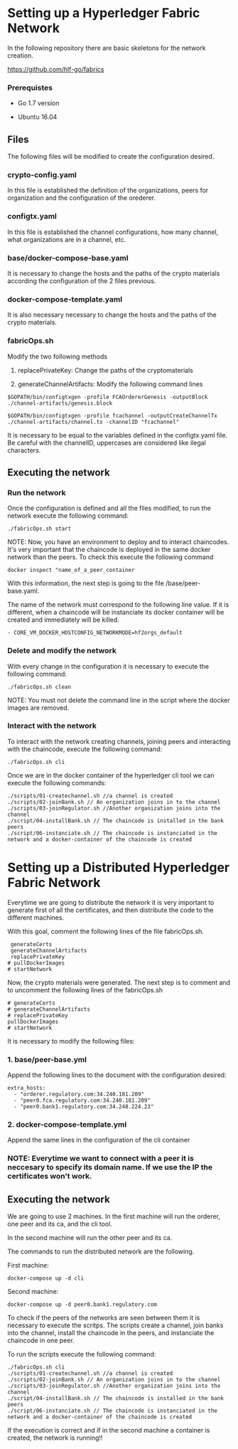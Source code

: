 # Setting up a Hyperledger Fabric Network #

In the following repository there are basic skeletons for the network creation.

https://github.com/hlf-go/fabrics

### Prerequistes

- Go 1.7 version

- Ubuntu 16.04


## Files ##
The following files will be modified to create the configuration desired.

### crypto-config.yaml ###

In this file is established the definition of the organizations, peers for organization and the configuration of the orederer.

### configtx.yaml ##

In this file is established the channel configurations, how many channel, what organizations are in a channel, etc.

### base/docker-compose-base.yaml ###
It is necessary to change the hosts and the paths of the crypto materials according the configuration of the 2 files previous.

### docker-compose-template.yaml
It is also necessary necessary to change the hosts and the paths of the crypto materials.

### fabricOps.sh ###
Modify the two following methods

1. replacePrivateKey:
Change the paths of the cryptomaterials

2. generateChannelArtifacts: Modify the following command lines

```
$GOPATH/bin/configtxgen -profile FCAOrdererGenesis -outputBlock ./channel-artifacts/genesis.block

$GOPATH/bin/configtxgen -profile fcachannel -outputCreateChannelTx ./channel-artifacts/channel.tx -channelID "fcachannel"

```
It is necessary to be equal to the variables defined in the configtx.yaml file. Be careful with the channelID, uppercases are considered like ilegal characters.

## Executing the network ##

### Run the network ###
Once the configuration is defined and all the files modified, to run the network execute the following command:

```
./fabricOps.sh start
```

NOTE: Now, you have an environment to deploy and to interact chaincodes. It's very important that the chaincode is deployed in the same docker network than the peers.
To check this execute the following command
```
docker inspect "name_of_a_peer_container
```
With this information, the next step is going to the file /base/peer-base.yaml.

The name of the network must correspond to the following line value. If it is different, when a chaincode will be instanciate its docker container will be created and immediately will be killed.

```
- CORE_VM_DOCKER_HOSTCONFIG_NETWORKMODE=hf2orgs_default

```
### Delete and modify the network ###
With every change in the configuration it is necessary to execute the following command:

```
./fabricOps.sh clean

```

NOTE: You must not delete the command line in the script where the docker images are removed.

### Interact with the network ####
To interact with the network creating channels, joining peers and interacting with the chaincode, execute the following command:

```
./fabricOps.sh cli
```
Once we are in the docker container of the hyperledger cli tool we can execute the following commands:

```
./scripts/01-createchannel.sh //a channel is created
./scripts/02-joinBank.sh // An organization joins in to the channel
./scripts/03-joinRegulator.sh //Another organization joins into the channel
./script/04-installBank.sh // The chaincode is installed in the bank peers
./script/06-instanciate.sh // The chaincode is instanciated in the network and a docker-container of the chaincode is created
```
# Setting up a Distributed Hyperledger Fabric Network #

Everytime we are going to distribute the network it is very important to generate first of all the certificates, and then distribute the code to the different machines.

With this goal, comment the following lines of the file fabricOps.sh.

```
 generateCerts
 generateChannelArtifacts
 replacePrivateKey
# pullDockerImages
# startNetwork
```

Now, the crypto materials were generated. The next step is to comment and to uncomment the following lines of the fabricOps.sh

```
# generateCerts
# generateChannelArtifacts
# replacePrivateKey
pullDockerImages
# startNetwork
```

It is necessary to modify the following files:

### 1. base/peer-base.yml ###

Append the following lines to the document with the configuration desired:
```
extra_hosts:
  - "orderer.regulatory.com:34.240.181.209"
  - "peer0.fca.regulatory.com:34.240.181.209"
  - "peer0.bank1.regulatory.com:34.248.224.23"
```


### 2. docker-compose-template.yml ###

Append the same lines in the configuration of the cli container

### NOTE: Everytime we want to connect with a peer it is neccesary to specify its domain name. If we use the IP the certificates won't work.


## Executing the network

We are going to use 2 machines. In the first machine will run the orderer, one peer and its ca, and the cli tool.

In  the second machine will run the other peer and its ca.

The commands to run the distributed network are the following.

First machine:

```
docker-compose up -d cli
```
Second machine:

```
docker-compose up -d peer0.bank1.regulatory.com
```

To check if the peers of the networks are seen between them it is necessary to execute the scritps. The scripts create a channel, join banks into the channel, install the chaincode in the peers, and instanciate the chaincode in one peer.

To run the scripts execute the following command:
```
./fabricOps.sh cli
./scripts/01-createchannel.sh //a channel is created
./scripts/02-joinBank.sh // An organization joins in to the channel
./scripts/03-joinRegulator.sh //Another organization joins into the channel
./script/04-installBank.sh // The chaincode is installed in the bank peers
./script/06-instanciate.sh // The chaincode is instanciated in the network and a docker-container of the chaincode is created

```

If the execution is correct and if in the second machine a container is created, the network is running!!
